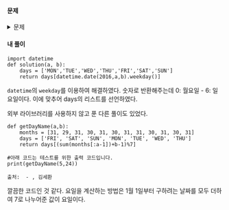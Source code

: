 #### **문제** 

<details>
  <summary>문제 </summary>
  <div markdown="1">
    
##### 문제 설명
2016년 1월 1일은 금요일입니다. 2016년 a월 b일은 무슨 요일일까요? 
    
두 수 a ,b를 입력받아 2016년 a월 b일이 무슨 요일인지 리턴하는 함수, solution을 완성하세요. 요일의 이름은 일요일부터 토요일까지 각각 `SUN,MON,TUE,WED,THU,FRI,SAT`

입니다. 예를 들어 a=5, b=24라면 5월 24일은 화요일이므로 문자열 "TUE"를 반환하세요.

##### 제한 조건
- 2016년은 윤년입니다.
- 2016년 a월 b일은 실제로 있는 날입니다. (13월 26일이나 2월 45일같은 날짜는 주어지지 않습니다)
    
##### 입출력 예
|a|	b|	result|
|--|--|--|    
|5|	24|	"TUE"|
</div>
</details>

#### **내 풀이**
```python3
import datetime
def solution(a, b):
    days = ['MON','TUE','WED','THU','FRI','SAT','SUN']
    return days[datetime.date(2016,a,b).weekday()]

```

`datetime`의 `weekday`를 이용하여 해결하였다. 숫자로 반환해주는데 0: 월요일 - 6: 일요일이다. 이에 맞추어 days의 리스트를 선언하였다.

외부 라이브러리를 사용하지 않고 푼 다른 풀이도 있었다.

```python3
def getDayName(a,b):
    months = [31, 29, 31, 30, 31, 30, 31, 31, 30, 31, 30, 31]
    days = ['FRI', 'SAT', 'SUN', 'MON', 'TUE', 'WED', 'THU']
    return days[(sum(months[:a-1])+b-1)%7]

#아래 코드는 테스트를 위한 출력 코드입니다.
print(getDayName(5,24))
```

`출처:  - , 김세환`

깔끔한 코드인 것 같다. 요일을 계산하는 방법은 1월 1일부터 구하려는 날짜를 모두 더하여 7로 나누어준 값이 요일이다.
